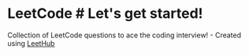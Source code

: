 # LeetCode # Let's get started!
Collection of LeetCode questions to ace the coding interview! - Created using [LeetHub](https://github.com/QasimWani/LeetHub)
